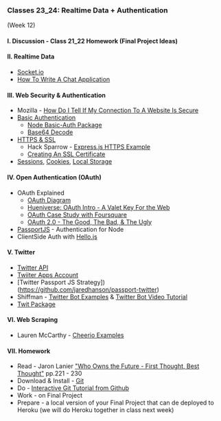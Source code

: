### Classes 23_24: Realtime Data + Authentication
(Week 12)

#### I. Discussion - Class 21_22 Homework (Final Project Ideas)

#### II. Realtime Data
* [Socket.io](http://socket.io/)
* [How To Write A Chat Application](http://socket.io/get-started/chat/)

#### III. Web Security & Authentication 
* Mozilla - [How Do I Tell If My Connection To A Website Is Secure](https://support.mozilla.org/en-US/kb/how-do-i-tell-if-my-connection-is-secure)
* [Basic Authentication](http://en.wikipedia.org/wiki/Basic_access_authentication)
	* [Node Basic-Auth Package](https://github.com/jshttp/basic-auth)
	* [Base64 Decode](https://www.base64decode.org/)
* [HTTPS & SSL](http://searchsoftwarequality.techtarget.com/definition/HTTPS)
	* Hack Sparrow - [Express.js HTTPS Example](http://www.hacksparrow.com/express-js-https-server-client-example.html) 
	* [Creating An SSL Certificate](https://devcenter.heroku.com/articles/ssl-certificate-self#generate-private-key-and-certificate-signing-request)
*	[Sessions](https://nodewebapps.com/2017/06/18/how-do-nodejs-sessions-work/), [Cookies](https://developer.mozilla.org/en-US/docs/Web/HTTP/Cookies), [Local Storage](https://developer.mozilla.org/en-US/docs/Web/API/Window/localStorage)

#### IV. Open Authentication (OAuth)  
* OAuth Explained
	* [OAuth Diagram](https://oauth.net/core/diagram.png)
	* [Hueniverse: OAuth Intro - A Valet Key For the Web](http://hueniverse.com/oauth/guide/intro/)
	* [OAuth Case Study with Foursquare](http://www.sitepoint.com/oauth-explained-with-foursquar/)
	* [OAuth 2.0 - The Good, The Bad, & The Ugly](http://code.tutsplus.com/tutorials/oauth-2-0-the-good-the-bad-the-ugly--net-33216)
* [PassportJS](http://passportjs.org/) - Authentication for Node
* ClientSide Auth with [Hello.js](http://adodson.com/hello.js/)

#### V. Twitter
* [Twitter API](https://dev.twitter.com/overview/documentation)
* [Twiiter Apps Account](https://apps.twitter.com/)
* [Twitter Passport JS Strategy])(https://github.com/jaredhanson/passport-twitter)
* Shiffman - [Twitter Bot Examples](http://shiffman.net/a2z/twitter-bots/) & [Twitter Bot Video Tutorial](https://www.youtube.com/watch?v=7-nX3YOC4OA)
* [Twit Package](https://www.npmjs.com/package/twit)

#### VI. Web Scraping
* Lauren McCarthy - [Cheerio Examples](https://github.com/lmccart/itp-critical-apis/tree/master/02_Scraping)

#### VII. Homework
* Read - Jaron Lanier ["Who Owns the Future - First Thought, Best Thought"](https://github.com/craigprotzel/Mashups/blob/master/_Readings/JaronLanier_WhoOwnsThe%20Future_FirstThoughtBestThought.pdf) pp.221 - 230
* Download & Install - [Git](http://git-scm.com/downloads)
* Do - [Interactive Git Tutorial from Github](http://try.github.io/levels/1/challenges/1)
* Work - on Final Project
* Prepare - a local version of your Final Project that can de deployed to Heroku (we will do Heroku together in class next week)
